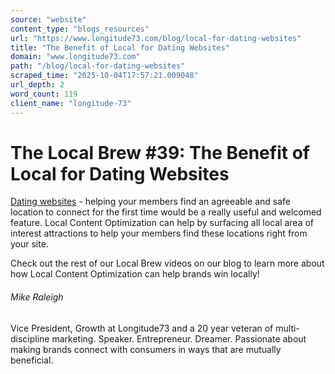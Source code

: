 ```yaml
---
source: "website"
content_type: "blogs_resources"
url: "https://www.longitude73.com/blog/local-for-dating-websites"
title: "The Benefit of Local for Dating Websites"
domain: "www.longitude73.com"
path: "/blog/local-for-dating-websites"
scraped_time: "2025-10-04T17:57:21.009048"
url_depth: 2
word_count: 119
client_name: "longitude-73"
---
```


# The Local Brew #39: The Benefit of Local for Dating Websites

[Dating websites](/blog/the-local-brew-15-okcupids-dtf-campaign) - helping your members find an agreeable and safe location to connect for the first time would be a really useful and welcomed feature. Local Content Optimization can help by surfacing all local area of interest attractions to help your members find these locations right from your site.

Check out the rest of our Local Brew videos on our blog to learn more about how Local Content Optimization can help brands win locally!

###### Mike Raleigh

Vice President, Growth at Longitude73 and a 20 year veteran of multi-discipline marketing. Speaker. Entrepreneur. Dreamer. Passionate about making brands connect with consumers in ways that are mutually beneficial.